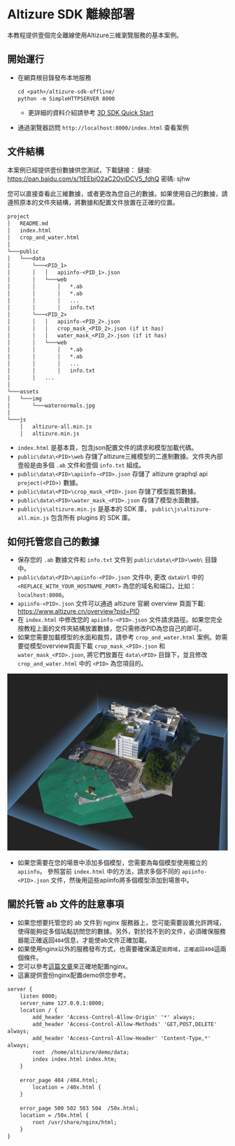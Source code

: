 # Altizure SDK 離線部署

本教程提供壹個完全離線使用Altizure三維瀏覽服務的基本案例。

## 開始運行
* 在網頁根目錄發布本地服務
    ```
    cd <path>/altizure-sdk-offline/
    python -m SimpleHTTPSERVER 8000
    ```
    * 更詳細的資料介紹請參考 [3D SDK Quick Start](https://docs.altizure.cn/en/jssdk.html)

* 通過瀏覽器訪問 `http://localhost:8000/index.html` 查看案例

## 文件結構
本案例已經提供壹份數據供您測試，下載鏈接：
鏈接: https://pan.baidu.com/s/1tEEbjO2aC2OviDCV5_fdhQ  密碼: sjhw

您可以直接查看此三維數據，或者更改為您自己的數據。如果使用自己的數據，請遵照原本的文件夾結構，將數據和配置文件放置在正確的位置。

```
project
│   README.md
│   index.html
│   crop_and_water.html
│
└───public
│   └───data
│       └───<PID_1>
│       │   │   apiinfo-<PID_1>.json
│       │   └───web
│       │       │   *.ab
│       │       │   *.ab
│       │       │   ...
│       │       │   info.txt
│       └───<PID_2>
│       │   │   apiinfo-<PID_2>.json
│       │   │   crop_mask_<PID_2>.json (if it has)
│       │   │   water_mask_<PID_2>.json (if it has)
│       │   └───web
│       │       │   *.ab
│       │       │   *.ab
│       │       │   ...
│       │       │   info.txt
│       │   ...
│   
└───assets
│   └───img
│       └───waternormals.jpg
│   
└───js
    │   altizure-all.min.js
    │   altizure.min.js
```

+ `index.html` 是基本頁，包含json配置文件的請求和模型加載代碼。
+ `public\data\<PID>\web` 存儲了altizure三維模型的二進制數據。文件夾內部壹般是由多個 `.ab` 文件和壹個 `info.txt` 組成。
+ `public\data\<PID>\apiinfo-<PID>.json` 存儲了 altizure graphql api `project(<PID>)` 數據。
+ `public\data\<PID>\crop_mask_<PID>.json` 存儲了模型裁剪數據。
+ `public\data\<PID>\water_mask_<PID>.json` 存儲了模型水面數據。
+ `public\js\altizure.min.js` 是基本的 SDK 庫， `public\js\altizure-all.min.js` 包含所有 plugins 的 SDK 庫。


## 如何托管您自己的數據


* 保存您的 `.ab` 數據文件和 `info.txt` 文件到 `public\data\<PID>\web\` 目錄中。
* `public\data\<PID>\apiinfo-<PID>.json` 文件中, 更改 `dataUrl` 中的 `<REPLACE_WITH_YOUR_HOSTNAME_PORT>` 為您的域名和端口，比如： `localhost:8000`。 
* `apiinfo-<PID>.json` 文件可以通過 altizure 官網 overview 頁面下載: https://www.altizure.cn/overview?pid=PID
* 在 `index.html` 中修改您的 `apiinfo-<PID>.json` 文件請求路徑。如果您完全按教程上面的文件夾結構放置數據，您只需修改PID為您自己的即可。
* 如果您需要加載模型的水面和裁剪，請參考 `crop_and_water.html` 案例。妳需要從模型overview頁面下載 `crop_mask_<PID>.json` 和 `water_mask_<PID>.json`, 將它們放置在 `data\<PID>` 目錄下，並且修改 `crop_and_water.html` 中的 `<PID>` 為您項目的。

![project with crop and water](./public/assets/img/screen_capture.jpg)
* 如果您需要在您的場景中添加多個模型，您需要為每個模型使用獨立的 `apiinfo`。 參照當前 `index.html` 中的方法，請求多個不同的 `apiinfo-<PID>.json` 文件，然後用這些apiinfo將多個模型添加到場景中。

## 關於托管 ab 文件的註意事項

* 如果您想要托管您的 ab 文件到 nginx 服務器上，您可能需要設置允許跨域，使得能夠從多個站點訪問您的數據。另外，對於找不到的文件，必須確保服務器能正確返回`404`信息，才能使ab文件正確加載。
* 如果使用nginx以外的服務發布方式，也需要確保滿足`能跨域`，`正確返回404`這兩個條件。
* 您可以參考[這篇文章](https://serverfault.com/questions/393532/allowing-cross-origin-requests-cors-on-nginx-for-404-responses/700670)來正確地配置nginx。
* 這裏提供壹份nginx配置demo供您參考。
```
server {
    listen 8000;
    server_name 127.0.0.1:8000;
    location / {
        add_header 'Access-Control-Allow-Origin' '*' always;
        add_header 'Access-Control-Allow-Methods' 'GET,POST,DELETE' always;
        add_header 'Access-Control-Allow-Header' 'Content-Type,*' always;
	    root  /home/altizure/demo/data;
        index index.html index.htm;
    }

    error_page 404 /404.html;
        location = /40x.html {
    }

    error_page 500 502 503 504  /50x.html;
    location = /50x.html {
        root /usr/share/nginx/html;
    }
}
```
